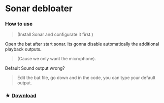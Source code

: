 # Sonar debloater
### How to use
> (Install Sonar and configurate it first.)

Open the bat after start sonar. Its gonna disable automatically the additional playback outputs.
>  (Cause we only want the microphone).

Default Sound output wrong?
> Edit the bat file, go down and in the code, you can type your default output.
>
### ★ [Download](https://github.com/gzmatte/sonar/releases/download/1/Sonar.bat)
